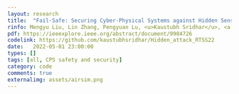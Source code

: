 ```yaml
---
layout: research
title:  "Fail-Safe: Securing Cyber-Physical Systems against Hidden Sensor Attacks."
rinfo: Mengyu Liu, Lin Zhang, Pengyuan Lu, <u>Kaustubh Sridhar</u>, <a href="https://sites.google.com/site/fanxink/">Fanxin Kong</a>, <a href="https://www.cis.upenn.edu/~sokolsky/">Oleg Sokolsky</a>, <a href="https://www.cis.upenn.edu/~lee/home/index.shtml">Insup Lee</a>. <ul><li>IEEE Real-Time Systems Symposium (RTSS) 2022.</li></ul>
pdf: https://ieeexplore.ieee.org/abstract/document/9984726
codelink: https://github.com/kaustubhsridhar/Hidden_attack_RTSS22
date:   2022-05-01 23:00:00
types: []
tags: [all, CPS safety and security]
category: code
comments: true
externalimg: assets/airsim.png
---
```


